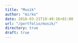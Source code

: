 ```yaml
---
title: "Musik"
author: "mirko"
date: 2018-03-21T19:49:16+01:00
url: "/portfolio/musik/"
directory: true
draft: true
---
```

